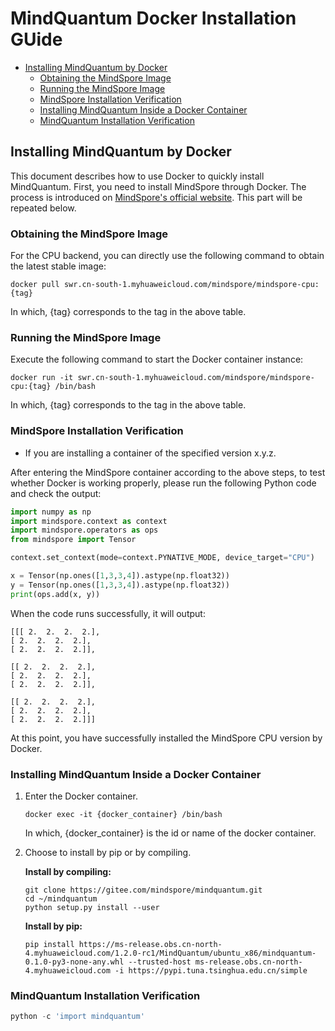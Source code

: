 # MindQuantum Docker Installation GUide

<!-- TOC --->

- [Installing MindQuantum by Docker](#installing-mindquantum-by-docker)
    - [Obtaining the MindSpore Image](#obtaining-the-mindSpore-image)
    - [Running the MindSpore Image](#running-the-mindspore-image)
    - [MindSpore Installation Verification](#mindspore-installation-verification)
    - [Installing MindQuantum Inside a Docker Container](#installing-mindquantum-inside-a-docker-container)
    - [MindQuantum Installation Verification](#mindquantum-installation-verification)

<!-- TOC --->

## Installing MindQuantum by Docker

This document describes how to use Docker to quickly install MindQuantum. First, you need to install MindSpore through Docker. The process is introduced on [MindSpore's official website](https://www.mindspore.cn/install/en). This part will be repeated below.

### Obtaining the MindSpore Image

For the CPU backend, you can directly use the following command to obtain the latest stable image:

```shell
docker pull swr.cn-south-1.myhuaweicloud.com/mindspore/mindspore-cpu:{tag}
```

In which, {tag} corresponds to the tag in the above table.

### Running the MindSpore Image

Execute the following command to start the Docker container instance:

```shell
docker run -it swr.cn-south-1.myhuaweicloud.com/mindspore/mindspore-cpu:{tag} /bin/bash
```

In which, {tag} corresponds to the tag in the above table.

### MindSpore Installation Verification

- If you are installing a container of the specified version x.y.z.

After entering the MindSpore container according to the above steps, to test whether Docker is working properly, please run the following Python code and check the output:

```python
import numpy as np
import mindspore.context as context
import mindspore.operators as ops
from mindspore import Tensor

context.set_context(mode=context.PYNATIVE_MODE, device_target="CPU")

x = Tensor(np.ones([1,3,3,4]).astype(np.float32))
y = Tensor(np.ones([1,3,3,4]).astype(np.float32))
print(ops.add(x, y))
```

When the code runs successfully, it will output:

```text
[[[ 2.  2.  2.  2.],
[ 2.  2.  2.  2.],
[ 2.  2.  2.  2.]],

[[ 2.  2.  2.  2.],
[ 2.  2.  2.  2.],
[ 2.  2.  2.  2.]],

[[ 2.  2.  2.  2.],
[ 2.  2.  2.  2.],
[ 2.  2.  2.  2.]]]
```

At this point, you have successfully installed the MindSpore CPU version by Docker.

### Installing MindQuantum Inside a Docker Container

1. Enter the Docker container.

    ```shell
    docker exec -it {docker_container} /bin/bash
    ```

    In which, {docker_container} is the id or name of the docker container.

2. Choose to install by pip or by compiling.

    **Install by compiling:**

    ```shell
    git clone https://gitee.com/mindspore/mindquantum.git
    cd ~/mindquantum
    python setup.py install --user
    ```

    **Install by pip:**

    ```shell
    pip install https://ms-release.obs.cn-north-4.myhuaweicloud.com/1.2.0-rc1/MindQuantum/ubuntu_x86/mindquantum-0.1.0-py3-none-any.whl --trusted-host ms-release.obs.cn-north-4.myhuaweicloud.com -i https://pypi.tuna.tsinghua.edu.cn/simple
    ```

### MindQuantum Installation Verification

```python
python -c 'import mindquantum'
```
